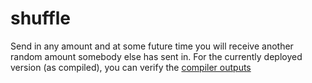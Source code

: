 # shuffle

Send in any amount and at some future time you will receive another random amount somebody else has sent in. For the currently deployed version (as compiled), you can verify the [compiler outputs](verify.md)
